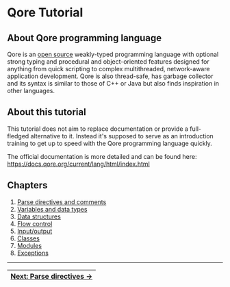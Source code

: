 # Qore Tutorial

## About Qore programming language

Qore is an [open source](https://github.com/qorelanguage/qore) weakly-typed programming language with optional strong
typing and procedural and object-oriented features designed for anything from quick scripting to complex multithreaded,
network-aware application development. Qore is also thread-safe, has garbage collector and its syntax is similar to
those of C++ or Java but also finds inspiration in other languages.

## About this tutorial

This tutorial does not aim to replace documentation or provide a full-fledged alternative to it. Instead it's supposed
to serve as an introduction training to get up to speed with the Qore programming language quickly.

The official documentation is more detailed and can be found here:
https://docs.qore.org/current/lang/html/index.html

## Chapters

<!--
0. [Qore CLI](00_qore_cli)
-->
1. [Parse directives and comments](01_parse_directives)
2. [Variables and data types](02_variables_data_types)
4. [Data structures](03_data_structures)
3. [Flow control](04_flow_control)
5. [Input/output](05_input_output)
6. [Classes](06_classes)
7. [Modules](07_modules)
8. [Exceptions](08_exceptions)

<!--
9. [Glossary](09_glossary)


-->

---

<!--        | [&larr; Go Back to: ](../) |   -->
| [Next: Parse directives &rarr;](01_parse_directives/) |
| --- |
